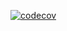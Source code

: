 [![codecov](https://codecov.io/gh/Gegeu/blackjackgame/branch/main/graph/badge.svg?token=ZFE5CTM9SW)](https://codecov.io/gh/Gegeu/blackjackgame)

